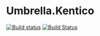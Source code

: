 # Umbrella.Kentico

[![Build status](https://dev.azure.com/zinofi/Umbrella%20Code%20Libraries/_apis/build/status/Build%20Kentico)](https://dev.azure.com/zinofi/Umbrella%20Code%20Libraries/_build/latest?definitionId=31)
[![Build Status](https://vsrm.dev.azure.com/zinofi/_apis/public/Release/badge/5c7fe595-1c0e-45c7-a704-e2f5bff37b1a/4/6)](https://vsrm.dev.azure.com/zinofi/_apis/public/Release/badge/5c7fe595-1c0e-45c7-a704-e2f5bff37b1a/4/6)
